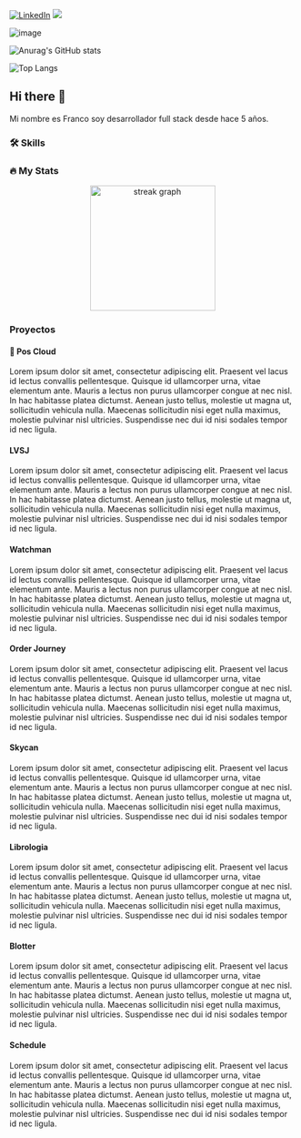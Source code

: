 [![LinkedIn](https://img.shields.io/badge/-LinkedIn-0077B5?style=flat-square&logo=linkedin&logoColor=white)](https://www.linkedin.com/in/franco-androetto/)
![](https://komarev.com/ghpvc/?username=androetto&color=green)

![image](https://github.com/androetto/androetto/assets/13305254/c6a9e6bd-df55-478a-9916-b237f1db0226)

![Anurag's GitHub stats](https://github-readme-stats.vercel.app/api?username=androetto&show_icons=true&theme=transparent)

![Top Langs](https://github-readme-stats.vercel.app/api/top-langs/?username=androetto&hide_progress=true)

## Hi there 👋
Mi nombre es Franco soy desarrollador full stack desde hace 5 años.

### :hammer_and_wrench: Skills



### 🔥 My Stats


<div align="center">
  <img src="https://streak-stats.demolab.com?user=androetto&locale=en&mode=daily&theme=dark&hide_border=false&border_radius=5&order=3" height="220" alt="streak graph"  />
</div>

###

### Proyectos

#### 🏁 Pos Cloud

Lorem ipsum dolor sit amet, consectetur adipiscing elit. Praesent vel lacus id lectus convallis pellentesque. Quisque id ullamcorper urna, vitae elementum ante. Mauris a lectus non purus ullamcorper congue at nec nisl. In hac habitasse platea dictumst. Aenean justo tellus, molestie ut magna ut, sollicitudin vehicula nulla. Maecenas sollicitudin nisi eget nulla maximus, molestie pulvinar nisl ultricies. Suspendisse nec dui id nisi sodales tempor id nec ligula.

#### LVSJ

Lorem ipsum dolor sit amet, consectetur adipiscing elit. Praesent vel lacus id lectus convallis pellentesque. Quisque id ullamcorper urna, vitae elementum ante. Mauris a lectus non purus ullamcorper congue at nec nisl. In hac habitasse platea dictumst. Aenean justo tellus, molestie ut magna ut, sollicitudin vehicula nulla. Maecenas sollicitudin nisi eget nulla maximus, molestie pulvinar nisl ultricies. Suspendisse nec dui id nisi sodales tempor id nec ligula.

#### Watchman

Lorem ipsum dolor sit amet, consectetur adipiscing elit. Praesent vel lacus id lectus convallis pellentesque. Quisque id ullamcorper urna, vitae elementum ante. Mauris a lectus non purus ullamcorper congue at nec nisl. In hac habitasse platea dictumst. Aenean justo tellus, molestie ut magna ut, sollicitudin vehicula nulla. Maecenas sollicitudin nisi eget nulla maximus, molestie pulvinar nisl ultricies. Suspendisse nec dui id nisi sodales tempor id nec ligula.

#### Order Journey

Lorem ipsum dolor sit amet, consectetur adipiscing elit. Praesent vel lacus id lectus convallis pellentesque. Quisque id ullamcorper urna, vitae elementum ante. Mauris a lectus non purus ullamcorper congue at nec nisl. In hac habitasse platea dictumst. Aenean justo tellus, molestie ut magna ut, sollicitudin vehicula nulla. Maecenas sollicitudin nisi eget nulla maximus, molestie pulvinar nisl ultricies. Suspendisse nec dui id nisi sodales tempor id nec ligula.

#### Skycan

Lorem ipsum dolor sit amet, consectetur adipiscing elit. Praesent vel lacus id lectus convallis pellentesque. Quisque id ullamcorper urna, vitae elementum ante. Mauris a lectus non purus ullamcorper congue at nec nisl. In hac habitasse platea dictumst. Aenean justo tellus, molestie ut magna ut, sollicitudin vehicula nulla. Maecenas sollicitudin nisi eget nulla maximus, molestie pulvinar nisl ultricies. Suspendisse nec dui id nisi sodales tempor id nec ligula.

#### Librologia

Lorem ipsum dolor sit amet, consectetur adipiscing elit. Praesent vel lacus id lectus convallis pellentesque. Quisque id ullamcorper urna, vitae elementum ante. Mauris a lectus non purus ullamcorper congue at nec nisl. In hac habitasse platea dictumst. Aenean justo tellus, molestie ut magna ut, sollicitudin vehicula nulla. Maecenas sollicitudin nisi eget nulla maximus, molestie pulvinar nisl ultricies. Suspendisse nec dui id nisi sodales tempor id nec ligula.

#### Blotter

Lorem ipsum dolor sit amet, consectetur adipiscing elit. Praesent vel lacus id lectus convallis pellentesque. Quisque id ullamcorper urna, vitae elementum ante. Mauris a lectus non purus ullamcorper congue at nec nisl. In hac habitasse platea dictumst. Aenean justo tellus, molestie ut magna ut, sollicitudin vehicula nulla. Maecenas sollicitudin nisi eget nulla maximus, molestie pulvinar nisl ultricies. Suspendisse nec dui id nisi sodales tempor id nec ligula.

#### Schedule

Lorem ipsum dolor sit amet, consectetur adipiscing elit. Praesent vel lacus id lectus convallis pellentesque. Quisque id ullamcorper urna, vitae elementum ante. Mauris a lectus non purus ullamcorper congue at nec nisl. In hac habitasse platea dictumst. Aenean justo tellus, molestie ut magna ut, sollicitudin vehicula nulla. Maecenas sollicitudin nisi eget nulla maximus, molestie pulvinar nisl ultricies. Suspendisse nec dui id nisi sodales tempor id nec ligula.



<!--
**androetto/androetto** is a ✨ _special_ ✨ repository because its `README.md` (this file) appears on your GitHub profile.

Here are some ideas to get you started:

- 🔭 I’m currently working on ...
- 🌱 I’m currently learning ...
- 👯 I’m looking to collaborate on ...
- 🤔 I’m looking for help with ...
- 💬 Ask me about ...
- 📫 How to reach me: ...
- 😄 Pronouns: ...
- ⚡ Fun fact: ...
-->
